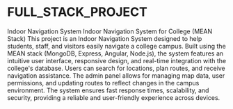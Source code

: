 # FULL_STACK_PROJECT

Indoor Navigation System
Indoor Navigation System for College (MEAN Stack) This project is an Indoor Navigation System designed to help students, staff, and visitors easily navigate a college campus. Built using the MEAN stack (MongoDB, Express, Angular, Node.js), the system features an intuitive user interface, responsive design, and real-time integration with the college's database. Users can search for locations, plan routes, and receive navigation assistance. The admin panel allows for managing map data, user permissions, and updating routes to reflect changes in the campus environment. The system ensures fast response times, scalability, and security, providing a reliable and user-friendly experience across devices.


